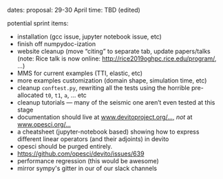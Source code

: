 dates: proposal: 29-30 April
time: TBD (edited) 

potential sprint items:
- installation (gcc issue, jupyter notebook issue, etc)
- finish off numpydoc-ization
- website cleanup (move “citing” to separate tab, update papers/talks (note: Rice talk is now online: http://rice2019oghpc.rice.edu/program/, ...)
- MMS for current examples (TTI, elastic, etc)
- more examples customization (domain shape, simulation time, etc)
- cleanup `conftest.py`, rewriting all the tests using the horrible pre-allocated `t0`, `t1`, `a`, ... etc
- cleanup tutorials — many of the seismic one aren’t even tested at this stage
- documentation should live at www.devitoproject.org/…, *not* at www.opesci.org/…
- a cheatsheet (jupyter-notebook based) showing how to express different linear operators (and their adjoints) in devito
- opesci should be purged entirely.
- https://github.com/opesci/devito/issues/639
- performance regression (this would be awesome)
- mirror sympy's gitter in our of our slack channels